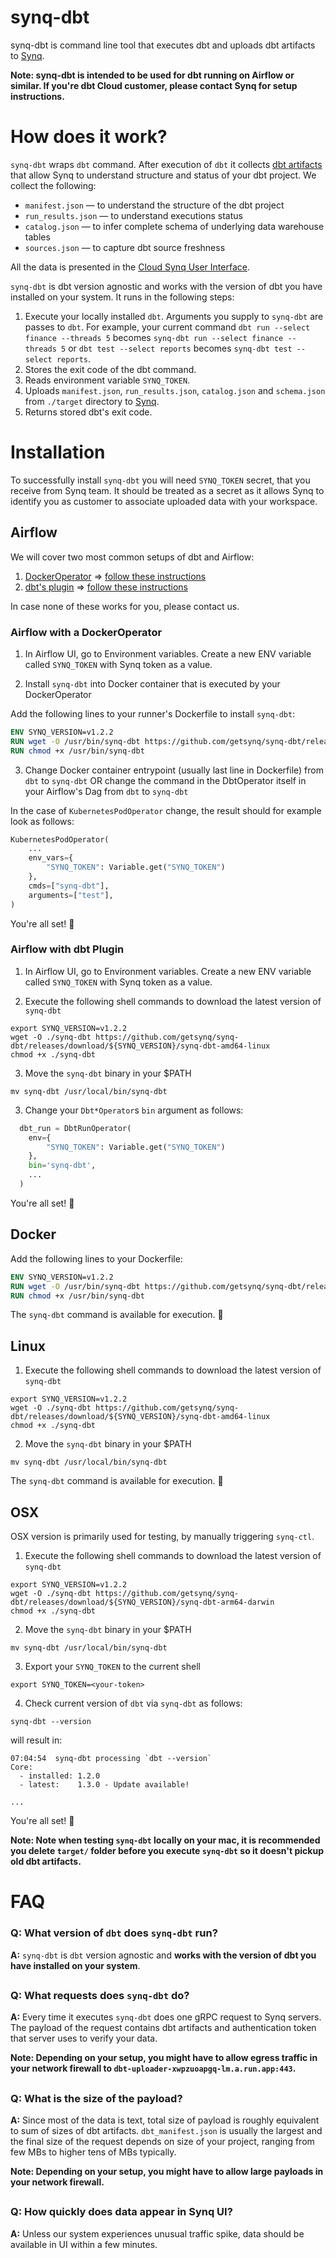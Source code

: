 # synq-dbt

synq-dbt is command line tool that executes dbt and uploads dbt artifacts to [Synq](https://app.synq.io).

**Note: synq-dbt is intended to be used for dbt running on Airflow or similar. If you're dbt Cloud customer, please contact Synq for setup instructions.** 

# How does it work?

`synq-dbt` wraps `dbt` command. After execution of `dbt` it collects [dbt artifacts](https://docs.getdbt.com/reference/artifacts/dbt-artifacts) that allow Synq to understand structure and status of your dbt project. We collect the following:

- `manifest.json` — to understand the structure of the dbt project
- `run_results.json` — to understand executions status
- `catalog.json` — to infer complete schema of underlying data warehouse tables
- `sources.json` — to capture dbt source freshness

All the data is presented in the [Cloud Synq User Interface](https://app.synq.io).

`synq-dbt` is dbt version agnostic and works with the version of dbt you have installed on your system. It runs in the following steps:

1) Execute your locally installed `dbt`. Arguments you supply to `synq-dbt` are passes to `dbt`. For example, your current command `dbt run --select finance --threads 5` becomes `synq-dbt run --select finance --threads 5` or `dbt test --select reports` becomes `synq-dbt test --select reports`.
2) Stores the exit code of the dbt command.
3) Reads environment variable `SYNQ_TOKEN`.
4) Uploads `manifest.json`, `run_results.json`, `catalog.json` and `schema.json` from `./target` directory to [Synq](https://app.synq.io).
4) Returns stored dbt's exit code.

# Installation

To successfully install `synq-dbt` you will need `SYNQ_TOKEN` secret, that you receive from Synq team. It should be treated as a secret as it allows Synq to identify you as customer to associate uploaded data with your workspace.

## Airflow

We will cover two most common setups of dbt and Airflow:

1) [DockerOperator](https://airflow.apache.org/docs/apache-airflow-providers-docker/stable/_api/airflow/providers/docker/operators/docker/index.html) => [follow these instructions](https://github.com/getsynq/synq-dbt#airflow-with-a-docker-runner)
2) [dbt's plugin](https://github.com/gocardless/airflow-dbt) => [follow these instructions](https://github.com/getsynq/synq-dbt#airflow-with-dbt-plugin)

In case none of these works for you, please contact us.

### Airflow with a DockerOperator

1) In Airflow UI, go to Environment variables. Create a new ENV variable called `SYNQ_TOKEN` with Synq token as a value.

2) Install `synq-dbt` into Docker container that is executed by your DockerOperator

Add the following lines to your runner's Dockerfile to install `synq-dbt`:

```dockerfile
ENV SYNQ_VERSION=v1.2.2
RUN wget -O /usr/bin/synq-dbt https://github.com/getsynq/synq-dbt/releases/download/${SYNQ_VERSION}/synq-dbt-amd64-linux
RUN chmod +x /usr/bin/synq-dbt
```

3) Change Docker container entrypoint (usually last line in Dockerfile) from `dbt` to `synq-dbt` OR change the command in the DbtOperator itself in your Airflow's Dag from `dbt` to `synq-dbt`

In the case of `KubernetesPodOperator` change, the result should for example look as follows:

```python
KubernetesPodOperator(
    ...
    env_vars={
        "SYNQ_TOKEN": Variable.get("SYNQ_TOKEN")
    },
    cmds=["synq-dbt"],
    arguments=["test"],
)
```

You're all set! :tada:

### Airflow with dbt Plugin

1) In Airflow UI, go to Environment variables. Create a new ENV variable called `SYNQ_TOKEN` with Synq token as a value.

2) Execute the following shell commands to download the latest version of `synq-dbt`

```console
export SYNQ_VERSION=v1.2.2
wget -O ./synq-dbt https://github.com/getsynq/synq-dbt/releases/download/${SYNQ_VERSION}/synq-dbt-amd64-linux
chmod +x ./synq-dbt
```

3) Move the `synq-dbt` binary in your $PATH

```console
mv synq-dbt /usr/local/bin/synq-dbt
```

3) Change your `Dbt*Operator`s `bin` argument as follows:

```python
  dbt_run = DbtRunOperator(
    env={
        "SYNQ_TOKEN": Variable.get("SYNQ_TOKEN")
    },
    bin='synq-dbt',
    ...
  )
```

You're all set! :tada:

## Docker

Add the following lines to your Dockerfile:

```dockerfile
ENV SYNQ_VERSION=v1.2.2
RUN wget -O /usr/bin/synq-dbt https://github.com/getsynq/synq-dbt/releases/download/${SYNQ_VERSION}/synq-dbt-amd64-linux
RUN chmod +x /usr/bin/synq-dbt
```

The `synq-dbt` command is available for execution. :tada:

## Linux

1) Execute the following shell commands to download the latest version of `synq-dbt`

```console
export SYNQ_VERSION=v1.2.2
wget -O ./synq-dbt https://github.com/getsynq/synq-dbt/releases/download/${SYNQ_VERSION}/synq-dbt-amd64-linux
chmod +x ./synq-dbt
```

2) Move the `synq-dbt` binary in your $PATH

```console
mv synq-dbt /usr/local/bin/synq-dbt
```

The `synq-dbt` command is available for execution. :tada:

## OSX

OSX version is primarily used for testing, by manually triggering `synq-ctl`. 

1) Execute the following shell commands to download the latest version of `synq-dbt`

```console
export SYNQ_VERSION=v1.2.2
wget -O ./synq-dbt https://github.com/getsynq/synq-dbt/releases/download/${SYNQ_VERSION}/synq-dbt-arm64-darwin
chmod +x ./synq-dbt
```

2) Move the `synq-dbt` binary in your $PATH

```console
mv synq-dbt /usr/local/bin/synq-dbt
```

3) Export your `SYNQ_TOKEN` to the current shell

```console
export SYNQ_TOKEN=<your-token>
```


4) Check current version of `dbt` via `synq-dbt` as follows:

```console
synq-dbt --version
```

will result in:

```console
07:04:54  synq-dbt processing `dbt --version`
Core:
  - installed: 1.2.0
  - latest:    1.3.0 - Update available!

...
```

You're all set! :tada:

**Note: Note when testing `synq-dbt` locally on your mac, it is recommended you delete `target/` folder before you execute `synq-dbt` so it doesn't pickup old dbt artifacts.**

# FAQ

### **Q:** What version of `dbt` does `synq-dbt` run?

**A:** `synq-dbt` is `dbt` version agnostic and **works with the version of dbt you have installed on your system**. 

##



### **Q:** What requests does `synq-dbt` do?

**A:** Every time it executes `synq-dbt` does one gRPC request to Synq servers. The payload of the request contains dbt artifacts and authentication token that server uses to verify your data.

**Note: Depending on your setup, you might have to allow egress traffic in your network firewall to `dbt-uploader-xwpzuoapgq-lm.a.run.app:443`.**

##



### **Q:** What is the size of the payload?

**A:** Since most of the data is text, total size of payload is roughly equivalent to sum of sizes of dbt artifacts. `dbt_manifest.json` is usually the largest and the final size of the request depends on size of your project, ranging from few MBs to higher tens of MBs typically.

**Note: Depending on your setup, you might have to allow large payloads in your network firewall.**

##



### **Q:** How quickly does data appear in Synq UI?

**A:** Unless our system experiences unusual traffic spike, data should be available in UI within a few minutes.
